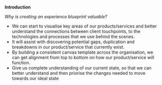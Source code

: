 <!-- TITLE: Experience Blueprint - A Workshop Guide -->


**Introduction**

*Why is creating an experience blueprint valuable?*
* We can start to visualise key areas of our products/services and better understand the connections between client touchpoints, to the technologies and processes that we use behind the scenes.
* It will assist with discovering potential gaps, duplication and breakdowns in our product/service that currently exist.
* By building a consistent canvas template across the organisation, we can get alignment from top to bottom on how our product/service will function. 
* Give us complete understanding of our current state, so that we can better understand and then priorise the changes needed to move towards our ideal state


